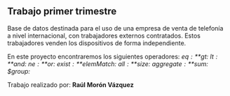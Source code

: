 ## Trabajo primer trimestre 

Base de datos destinada para el uso de una empresa de venta de telefonía a nivel internacional, con trabajadores externos contratados. 
Estos trabajadores venden los dispositivos de forma independiente. 

En este proyecto encontraremos los siguientes operadores: 
*$eq:*
*$gt:*
*$lt:*
*$and:*
*$ne:*
*$or:*
*$exist:*
*$elemMatch:*
*$all:*
*$size:*
*$aggregate:*
*$sum:*
*$group:*

Trabajo realizado por:
**Raúl Morón Vázquez**
